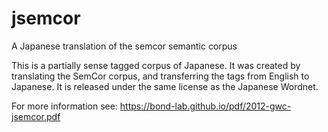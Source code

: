 # jsemcor
A Japanese translation of the semcor semantic corpus

This is a partially sense tagged corpus of Japanese.  It was created
by translating the SemCor corpus, and transferring the tags from
English to Japanese.  It is released under the same license as the
Japanese Wordnet.

For more information see: https://bond-lab.github.io/pdf/2012-gwc-jsemcor.pdf
